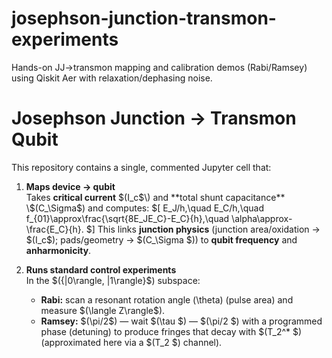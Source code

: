 # josephson-junction-transmon-experiments
Hands-on JJ→transmon mapping and calibration demos (Rabi/Ramsey) using Qiskit Aer with relaxation/dephasing noise.

# Josephson Junction → Transmon Qubit

This repository contains a single, commented Jupyter cell that:

1) **Maps device → qubit**  
   Takes **critical current** \$(I_c$\) and **total shunt capacitance** \$(C_\Sigma$\) and computes:
   \$[
   E_J/h,\quad E_C/h,\quad f_{01}\approx\frac{\sqrt{8E_JE_C}-E_C}{h},\quad \alpha\approx-\frac{E_C}{h}.
   \$]
   This links **junction physics** (junction area/oxidation → \$(I_c$\); pads/geometry → \$(C_\Sigma $\)) to **qubit frequency** and **anharmonicity**.

2) **Runs standard control experiments**  
   In the \$(\{|0\rangle, |1\rangle\}$\) subspace:
   - **Rabi:** scan a resonant rotation angle \(\theta\) (pulse area) and measure \$(\langle Z\rangle$\).
   - **Ramsey:** \$(\pi/2$\) — wait \$(\tau $\) — \$(\pi/2 $\) with a programmed phase (detuning) to produce fringes that decay with \$(T_2^\* $\) (approximated here via a \$(T_2 $\) channel).








